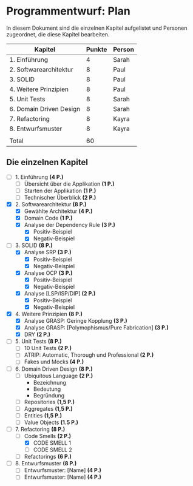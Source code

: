 # Programmentwurf: Plan

In diesem Dokument sind die einzelnen Kapitel aufgelistet und Personen zugeordnet, die diese Kapitel bearbeiten.

| Kapitel                 | Punkte | Person |
|-------------------------|--------|--------|
| 1. Einführung           | 4      | Sarah  |
| 2. Softwarearchitektur  | 8      | Paul   |
| 3. SOLID                | 8      | Paul   |
| 4. Weitere Prinzipien   | 8      | Paul   |
| 5. Unit Tests           | 8      | Sarah  |
| 6. Domain Driven Design | 8      | Sarah  |
| 7. Refactoring          | 8      | Kayra  |
| 8. Entwurfsmuster       | 8      | Kayra  |
|                         |        |        |
| Total                   | 60     |        |

## Die einzelnen Kapitel

- [ ] 1\. Einführung **(4 P.)**
    - [ ] Übersicht über die Applikation **(1 P.)**
    - [ ] Starten der Applikation **(1 P.)**
    - [ ] Technischer Überblick **(2 P.)**
- [x] 2\. Softwarearchitektur **(8 P.)**
    - [x] Gewählte Architektur **(4 P.)**
    - [x] Domain Code **(1 P.)**
    - [x] Analyse der Dependency Rule **(3 P.)**
        - [x] Positiv-Beispiel
        - [x] Negativ-Beispiel
- [ ] 3\. SOLID **(8 P.)**
    - [x] Analyse SRP **(3 P.)**
        - [x] Positiv-Beispiel
        - [x] Negativ-Beispiel
    - [x] Analyse OCP **(3 P.)**
        - [x] Positiv-Beispiel
        - [x] Negativ-Beispiel
    - [x] Analyse [LSP/ISP/DIP] **(2 P.)**
        - [x] Positiv-Beispiel
        - [x] Negativ-Beispiel
- [x] 4\. Weitere Prinzipien **(8 P.)**
    - [x] Analyse GRASP: Geringe Kopplung **(3 P.)**
    - [x] Analyse GRASP: [Polymophismus/Pure Fabrication] **(3 P.)**
    - [x] DRY **(2 P.)**
- [ ] 5\. Unit Tests **(8 P.)**
    - [ ] 10 Unit Tests **(2 P.)**
    - [ ] ATRIP: Automatic, Thorough und Professional **(2 P.)**
    - [ ] Fakes und Mocks **(4 P.)**
- [ ] 6\. Domain Driven Design **(8 P.)**
    - [ ] Ubiquitous Language **(2 P.)**
        - Bezeichnung
        - Bedeutung
        - Begründung
    - [ ] Repositories **(1,5 P.)**
    - [ ] Aggregates **(1,5 P.)**
    - [ ] Entities **(1,5 P.)**
    - [ ] Value Objects **(1.5 P.)**
- [ ] 7\. Refactoring **(8 P.)**
    - [ ] Code Smells **(2 P.)**
        - [X] CODE SMELL 1
        - [ ] CODE SMELL 2
    - [ ] Refactorings **(6 P.)**
- [ ] 8\. Entwurfsmuster **(8 P.)**
    - [ ] Entwurfsmuster: [Name] **(4 P.)**
    - [ ] Entwurfsmuster: [Name] **(4 P.)**
